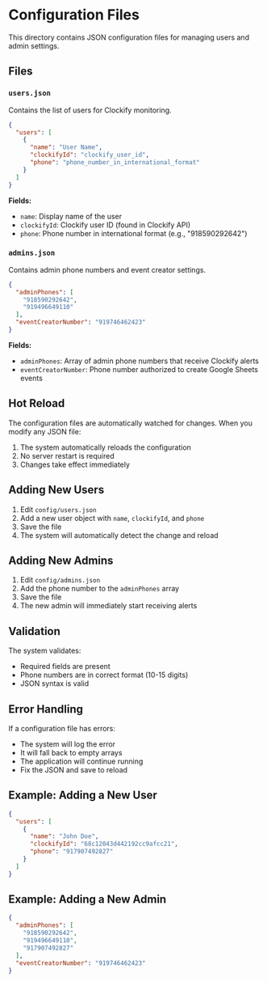 # Configuration Files

This directory contains JSON configuration files for managing users and admin settings.

## Files

### `users.json`
Contains the list of users for Clockify monitoring.

```json
{
  "users": [
    {
      "name": "User Name",
      "clockifyId": "clockify_user_id",
      "phone": "phone_number_in_international_format"
    }
  ]
}
```

**Fields:**
- `name`: Display name of the user
- `clockifyId`: Clockify user ID (found in Clockify API)
- `phone`: Phone number in international format (e.g., "918590292642")

### `admins.json`
Contains admin phone numbers and event creator settings.

```json
{
  "adminPhones": [
    "918590292642",
    "919496649110"
  ],
  "eventCreatorNumber": "919746462423"
}
```

**Fields:**
- `adminPhones`: Array of admin phone numbers that receive Clockify alerts
- `eventCreatorNumber`: Phone number authorized to create Google Sheets events

## Hot Reload

The configuration files are automatically watched for changes. When you modify any JSON file:

1. The system automatically reloads the configuration
2. No server restart is required
3. Changes take effect immediately

## Adding New Users

1. Edit `config/users.json`
2. Add a new user object with `name`, `clockifyId`, and `phone`
3. Save the file
4. The system will automatically detect the change and reload

## Adding New Admins

1. Edit `config/admins.json`
2. Add the phone number to the `adminPhones` array
3. Save the file
4. The new admin will immediately start receiving alerts

## Validation

The system validates:
- Required fields are present
- Phone numbers are in correct format (10-15 digits)
- JSON syntax is valid

## Error Handling

If a configuration file has errors:
- The system will log the error
- It will fall back to empty arrays
- The application will continue running
- Fix the JSON and save to reload

## Example: Adding a New User

```json
{
  "users": [
    {
      "name": "John Doe",
      "clockifyId": "68c12043d442192cc9afcc21",
      "phone": "917907492827"
    }
  ]
}
```

## Example: Adding a New Admin

```json
{
  "adminPhones": [
    "918590292642",
    "919496649110",
    "917907492827"
  ],
  "eventCreatorNumber": "919746462423"
}
```
